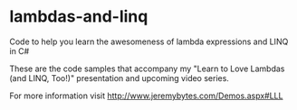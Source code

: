 # lambdas-and-linq
Code to help you learn the awesomeness of lambda expressions and LINQ in C#

These are the code samples that accompany my "Learn to Love Lambdas (and LINQ, Too!)" presentation and upcoming video series.

For more information visit http://www.jeremybytes.com/Demos.aspx#LLL
